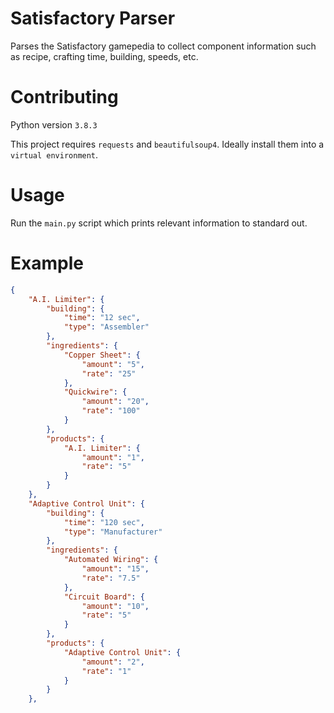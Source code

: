 # Satisfactory Parser
Parses the Satisfactory gamepedia to collect component information such as recipe, crafting time, building, speeds, etc.

# Contributing
Python version `3.8.3`

This project requires `requests` and `beautifulsoup4`. Ideally install them into a `virtual environment`.

# Usage
Run the `main.py` script which prints relevant information to standard out.

# Example
```json
{  
    "A.I. Limiter": {  
        "building": {  
            "time": "12 sec",  
            "type": "Assembler"  
        },  
        "ingredients": {  
            "Copper Sheet": {  
                "amount": "5",  
                "rate": "25"  
            },  
            "Quickwire": {  
                "amount": "20",  
                "rate": "100"  
            }  
        },  
        "products": {  
            "A.I. Limiter": {  
                "amount": "1",  
                "rate": "5"  
            }  
        }  
    },  
    "Adaptive Control Unit": {  
        "building": {  
            "time": "120 sec",  
            "type": "Manufacturer"  
        },  
        "ingredients": {  
            "Automated Wiring": {  
                "amount": "15",  
                "rate": "7.5"  
            },  
            "Circuit Board": {  
                "amount": "10",  
                "rate": "5"  
            }  
        },  
        "products": {  
            "Adaptive Control Unit": {  
                "amount": "2",  
                "rate": "1"  
            }  
        }  
    },
```